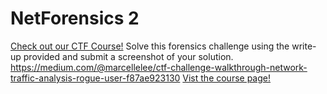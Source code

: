 # NetForensics 2

[Check out our CTF Course!](https://academy.hoppersroppers.org/mod/page/view.php?id=600)
Solve this forensics challenge using the write-up provided and submit a screenshot of your solution. <https://medium.com/@marcellelee/ctf-challenge-walkthrough-network-traffic-analysis-rogue-user-f87ae923130> 
[Vist the course page!](https://academy.hoppersroppers.org/mod/page/view.php?id=600)
